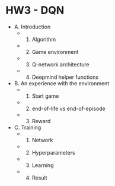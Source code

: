 # HW3 - DQN

+ A. Introduction
    + 1. Algorithm
    + 2. Game environment
    + 3. Q-network architecture
    + 4. Deepmind helper functions
+ B. An experience with the environment
    + 1. Start game
    + 2. end-of-life vs end-of-episode
    + 3. Reward
+ C. Training
    + 1. Network
    + 2. Hyperparameters
    + 3. Learning
    + 4. Result